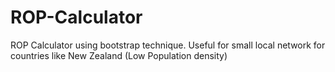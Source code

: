 # ROP-Calculator
ROP Calculator using bootstrap technique. Useful for small local network for countries like New Zealand (Low Population density)
